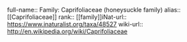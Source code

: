

full-name:: Family: Caprifoliaceae (honeysuckle family)
alias:: [[Caprifoliaceae]]
rank:: [[family]]iNat-url:: https://www.inaturalist.org/taxa/48527
wiki-url:: http://en.wikipedia.org/wiki/Caprifoliaceae